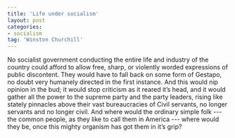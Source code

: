 ```yaml
---
title: 'Life under socialism'
layout: post
categories:
- socialism
tag: 'Winston Churchill'
---
```


No socialist government conducting the entire life and industry of the country could afford to allow free, sharp, or violently worded expressions of public discontent. They would have to fall back on some form of Gestapo, no doubt very humanely directed in the first instance. And this would nip opinion in the bud; it would stop criticism as it reared it’s head, and it would gather all the power to the supreme party and the party leaders, rising like stately pinnacles above their vast bureaucracies of Civil servants, no longer servants and no longer civil. And where would the ordinary simple folk --- the common people, as they like to call them in America --- where would they be, once this mighty organism has got them in it’s grip?